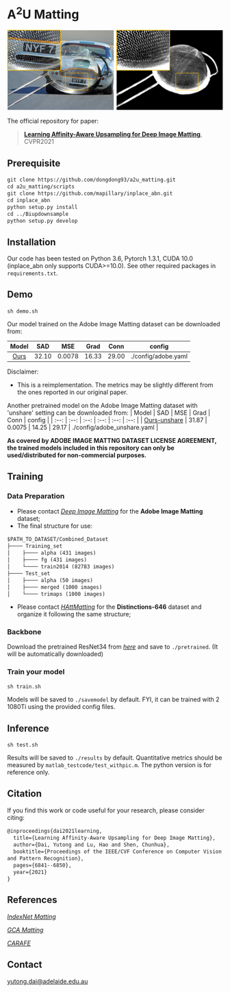 # A<sup>2</sup>U Matting

<p align="center">
  <img src="example.png" width="800" title="Example"/>
</p>

The official repository for paper:

> [**Learning Affinity-Aware Upsampling for Deep Image Matting**](https://openaccess.thecvf.com/content/CVPR2021/papers/Dai_Learning_Affinity-Aware_Upsampling_for_Deep_Image_Matting_CVPR_2021_paper.pdf),
> CVPR2021


## Prerequisite
```shell
git clone https://github.com/dongdong93/a2u_matting.git
cd a2u_matting/scripts
git clone https://github.com/mapillary/inplace_abn.git
cd inplace_abn
python setup.py install
cd ../Biupdownsample
python setup.py develop
```

## Installation
Our code has been tested on Python 3.6, Pytorch 1.3.1, CUDA 10.0 (inplace_abn only supports CUDA>=10.0). See other required packages in `requirements.txt`.


## Demo

    sh demo.sh

Our model trained on the Adobe Image Matting dataset can be downloaded from:

| Model | SAD | MSE | Grad | Conn | config |
| :--: | :--: | :--: | :--: | :--: | :--: |
| [Ours](https://cloudstor.aarnet.edu.au/plus/s/KQQ2t2Bvt2YO4JC) | 32.10 | 0.0078 | 16.33 | 29.00 | ./config/adobe.yaml |
 
Disclaimer:
- This is a reimplementation. The metrics may be slightly different from the ones reported in our original paper.

Another pretrained model on the Adobe Image Matting dataset with 'unshare' setting can be downloaded from:
| Model | SAD | MSE | Grad | Conn | config |
| :--: | :--: | :--: | :--: | :--: | :--: |
| [Ours-unshare](https://cloudstor.aarnet.edu.au/plus/s/GqfMBcnWVegnxCZ) | 31.87 | 0.0075 | 14.25 | 29.17 | ./config/adobe_unshare.yaml |

**As covered by ADOBE IMAGE MATTNG DATASET LICENSE AGREEMENT, the trained models included in this repository can only be used/distributed for non-commercial purposes.**


## Training
### Data Preparation
- Please contact [*Deep Image Matting*](https://openaccess.thecvf.com/content_cvpr_2017/papers/Xu_Deep_Image_Matting_CVPR_2017_paper.pdf) for the **Adobe Image Matting** dataset;
- The final structure for use:

````
$PATH_TO_DATASET/Combined_Dataset
├──── Training_set
│    ├──── alpha (431 images)
│    ├──── fg (431 images)
│    └──── train2014 (82783 images)
├──── Test_set
│    ├──── alpha (50 images)
│    ├──── merged (1000 images)
│    └──── trimaps (1000 images)
````

- Please contact [*HAttMatting*](https://openaccess.thecvf.com/content_CVPR_2020/papers/Qiao_Attention-Guided_Hierarchical_Structure_Aggregation_for_Image_Matting_CVPR_2020_paper.pdf) for the **Distinctions-646** dataset and organize it following the same structure; 


### Backbone
Download the pretrained ResNet34 from [*here*](https://github.com/mapillary/inplace_abn) and save to `./pretrained`. (It will be automatically downloaded)

### Train your model

    sh train.sh

Models will be saved to `./savemodel` by default. FYI, it can be trained with 2 1080Ti using the provided config files. 

## Inference

    sh test.sh
    
Results will be saved to `./results` by default. Quantitative metrics should be measured by `matlab_testcode/test_withpic.m`. The python version is for reference only.

## Citation
If you find this work or code useful for your research, please consider citing:
```
@inproceedings{dai2021learning,
  title={Learning Affinity-Aware Upsampling for Deep Image Matting},
  author={Dai, Yutong and Lu, Hao and Shen, Chunhua},
  booktitle={Proceedings of the IEEE/CVF Conference on Computer Vision and Pattern Recognition},
  pages={6841--6850},
  year={2021}
}

```

## References
[*IndexNet Matting*](https://github.com/poppinace/indexnet_matting)

[*GCA Matting*](https://github.com/Yaoyi-Li/GCA-Matting)

[*CARAFE*](https://github.com/myownskyW7/CARAFE)


## Contact
yutong.dai@adelaide.edu.au


